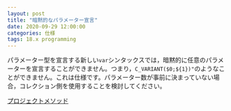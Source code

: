 ```yaml
---
layout: post
title: "暗黙的なパラメーター宣言"
date: 2020-09-29 12:00:00
categories: 仕様
tags: 18.x programming 
---
```


パラメーター型を宣言する新しい``var``シンタックスでは，暗黙的に任意のパラメーターを宣言することができません。つまり，``C_VARIANT($0;${1})"``のようなことができません。これは仕様です。パラメーター数が事前に決まっていない場合，コレクション側を使用することを検討してください。

<i class="fa fa-external-link" aria-hidden="true"></i> [プロジェクトメソッド](https://doc.4d.com/4Dv18R3/4D/18-R3/Project-Methods.300-4901178.ja.html)
